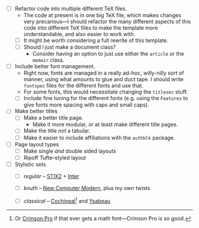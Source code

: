 + [ ] Refactor code into multiple different TeX files.
  - The code at present is in one big TeX file, which makes changes very
    precarious—I should refactor the many different aspects of this code into
    different TeX files to make the template more understandable, and also
    easier to work with.
  - [ ] It might be worth considering a full rewrite of this template.
  - [ ] Should I just make a document class?
    * Consider having an option to just use either the `article` or the `memoir`
      class.
+ [ ] Include better font management.
  - Right now, fonts are managed in a really ad-hoc, willy-nilly sort of manner,
    using what amounts to glue and duct tape. I should write `fontspec` files for
    the different fonts and use that.
  - For some fonts, this would necessitate changing the `titlesec` stuff.
  - [ ] Include fine tuning for the different fonts (e.g. using the `Features`
        to give fonts more spacing with caps and small caps).
+ [ ] Make better titles
  - [ ] Make a better title page.
    * Make it more modular, or at least make different title pages.
  - [ ] Make the title *not* a tabular.
  - [ ] Make it easier to include affiliations with the `authblk` package.
+ [ ] Page layout types
  - [ ] Make single *and* double sided layouts
  - [ ] Ripoff Tufte–styled layout
+ [ ] Stylistic sets
  - [ ] *regular* – [STIX2][stix2] + [Inter][inter]
  - [ ] *knuth* – [New Computer Modern][newcm], plus my own twists
  - [ ] *classical* – [Cochineal][cochineal][^crimson] and [Ysabeau][ysabeau]


[^crimson]: Or [Crimson Pro](https://github.com/Fonthausen/CrimsonPro) if that
ever gets a math font—Crimson Pro is *so* good.

[stix2]: https://github.com/stipub/stixfonts

[inter]: https://github.com/rsms/inter

[cochineal]: https://ctan.org/pkg/cochineal

[ysabeau]: https://github.com/CatharsisFonts/Ysabeau

[newcm]: https://www.ctan.org/pkg/newcomputermodern
